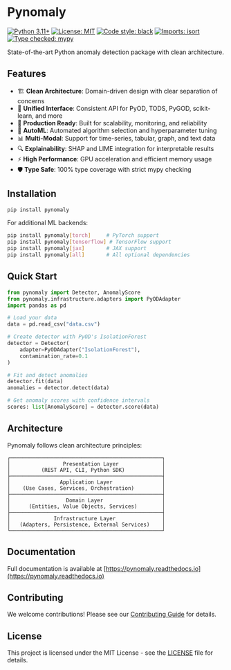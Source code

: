 # Pynomaly

[![Python 3.11+](https://img.shields.io/badge/python-3.11+-blue.svg)](https://www.python.org/downloads/)
[![License: MIT](https://img.shields.io/badge/License-MIT-yellow.svg)](https://opensource.org/licenses/MIT)
[![Code style: black](https://img.shields.io/badge/code%20style-black-000000.svg)](https://github.com/psf/black)
[![Imports: isort](https://img.shields.io/badge/%20imports-isort-%231674b1?style=flat&labelColor=ef8336)](https://pycqa.github.io/isort/)
[![Type checked: mypy](https://www.mypy-lang.org/static/mypy_badge.svg)](https://mypy-lang.org/)

State-of-the-art Python anomaly detection package with clean architecture.

## Features

- 🏗️ **Clean Architecture**: Domain-driven design with clear separation of concerns
- 🔌 **Unified Interface**: Consistent API for PyOD, TODS, PyGOD, scikit-learn, and more
- 🚀 **Production Ready**: Built for scalability, monitoring, and reliability
- 🧠 **AutoML**: Automated algorithm selection and hyperparameter tuning
- 📊 **Multi-Modal**: Support for time-series, tabular, graph, and text data
- 🔍 **Explainability**: SHAP and LIME integration for interpretable results
- ⚡ **High Performance**: GPU acceleration and efficient memory usage
- 🛡️ **Type Safe**: 100% type coverage with strict mypy checking

## Installation

```bash
pip install pynomaly
```

For additional ML backends:

```bash
pip install pynomaly[torch]     # PyTorch support
pip install pynomaly[tensorflow] # TensorFlow support
pip install pynomaly[jax]       # JAX support
pip install pynomaly[all]       # All optional dependencies
```

## Quick Start

```python
from pynomaly import Detector, AnomalyScore
from pynomaly.infrastructure.adapters import PyODAdapter
import pandas as pd

# Load your data
data = pd.read_csv("data.csv")

# Create detector with PyOD's IsolationForest
detector = Detector(
    adapter=PyODAdapter("IsolationForest"),
    contamination_rate=0.1
)

# Fit and detect anomalies
detector.fit(data)
anomalies = detector.detect(data)

# Get anomaly scores with confidence intervals
scores: list[AnomalyScore] = detector.score(data)
```

## Architecture

Pynomaly follows clean architecture principles:

```
┌─────────────────────────────────────────────────┐
│                 Presentation Layer              │
│          (REST API, CLI, Python SDK)            │
├─────────────────────────────────────────────────┤
│                Application Layer                │
│    (Use Cases, Services, Orchestration)         │
├─────────────────────────────────────────────────┤
│                  Domain Layer                   │
│      (Entities, Value Objects, Services)        │
├─────────────────────────────────────────────────┤
│              Infrastructure Layer               │
│   (Adapters, Persistence, External Services)    │
└─────────────────────────────────────────────────┘
```

## Documentation

Full documentation is available at [https://pynomaly.readthedocs.io](https://pynomaly.readthedocs.io)

## Contributing

We welcome contributions! Please see our [Contributing Guide](CONTRIBUTING.md) for details.

## License

This project is licensed under the MIT License - see the [LICENSE](LICENSE) file for details.